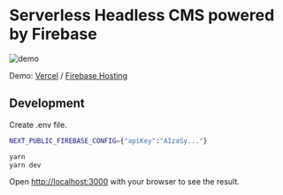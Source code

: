 # Serverless Headless CMS powered by Firebase

![demo](https://user-images.githubusercontent.com/623449/94364347-87372580-0103-11eb-80fd-341231ebe19c.gif)

Demo: [Vercel](https://serverless-headless-cms.vercel.app/admin) / [Firebase Hosting](https://serverless-headless-cms.web.app/admin)

## Development

Create .env file.

```bash
NEXT_PUBLIC_FIREBASE_CONFIG={"apiKey":"AIzaSy..."}
```

```bash
yarn
yarn dev
```

Open [http://localhost:3000](http://localhost:3000) with your browser to see the result.

